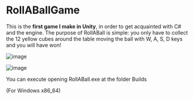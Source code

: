 # RollABallGame
This is the **first game I make in Unity**, in order to get acquainted with C# and the engine. The purpose of RollABall is simple: you only have to collect the 12 yellow cubes around the table moving the ball with W, A, S, D keys and you will have won!

![image](https://user-images.githubusercontent.com/78866641/174446714-341f46ad-fd3a-4f63-b5aa-da13356223f2.png)

![image](https://user-images.githubusercontent.com/78866641/174446740-b16bd964-602b-4afa-bf74-9809cbb5df3b.png)

You can execute opening RollABall.exe at the folder Builds

(For Windows x86_64)
